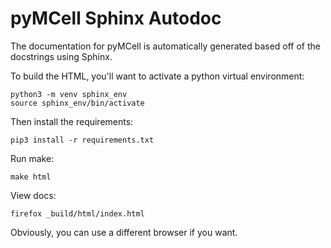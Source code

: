 # pyMCell Sphinx Autodoc

The documentation for pyMCell is automatically generated based off of the
docstrings using Sphinx.

To build the HTML, you'll want to activate a python virtual environment:

    python3 -m venv sphinx_env
    source sphinx_env/bin/activate

Then install the requirements:

    pip3 install -r requirements.txt

Run make:

    make html

View docs:

    firefox _build/html/index.html

Obviously, you can use a different browser if you want.
